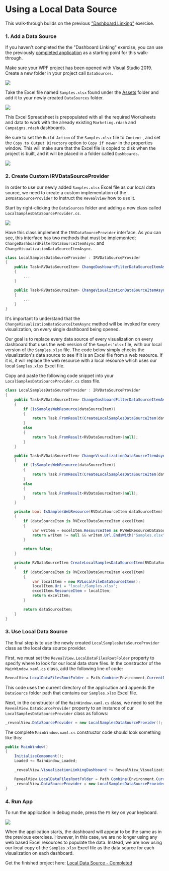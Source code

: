 ﻿# Using a Local Data Source

This walk-through builds on the previous ["Dashboard Linking"](https://github.com/RevealBi/RevealRoadshow-2020/blob/master/HandsOnLab/Instructions/02-DashboardLinking.md) exercise.

### 1. Add a Data Source
If you haven't completed the the "Dashboard Linking" exercise, you can use the previously [completed application](https://github.com/RevealBi/RevealRoadshow-2020/tree/master/HandsOnLab/Samples/Samples-Before/03-LocalDataSource) as a starting point for this walk-through.

Make sure your WPF project has been opened with Visual Studio 2019. Create a new folder in your project call `DataSources`.

![](images/folder-add-datasources.png)

Take the Excel file named `Samples.xlsx` found under the <a href="https://github.com/RevealBi/RevealRoadshow-2020/tree/master/HandsOnLab/Assets" target="_blank">Assets</a> folder and add it to your newly created `DataSources` folder.

![](images/localdata-add-excel.png)

This Excel Spreadsheet is prepopulated with all the required Worksheets and data to work with the already existing `Marketing.rdash` and `Campaigns.rdash` dashboards.

Be sure to set the `Build Action` of the `Samples.xlsx` file to `Content` , and set the `Copy to Output Directory` option to `Copy if newer` in the properties window. This will make sure that the Excel file is copied to disk when the project is built, and it will be placed in a folder called `Dashboards`.

![](images/localdata-excel-properties.png)

### 2. Create Custom IRVDataSourceProvider
In order to use our newly added `Samples.xlsx` Excel file as our local data source, we need to create a custom implementation of the `IRVDataSourceProvider` to instruct the `RevealView` how to use it.

Start by right-clicking the `DataSources` folder and adding a new class called `LocalSamplesDataSourceProvider.cs`.

![](images/localdata-add-class.png)

Have this class implement the `IRVDataSourceProvider` interface. As you can see, this interface has two methods that must be implemented; `ChangeDashboardFilterDataSourceItemAsync` and `ChangeVisualizationDataSourceItemAsync`.

```csharp
class LocalSamplesDataSourceProvider : IRVDataSourceProvider
{
    public Task<RVDataSourceItem> ChangeDashboardFilterDataSourceItemAsync(RVDashboardFilter filter, RVDataSourceItem dataSourceItem)
    {
        ...
    }

    public Task<RVDataSourceItem> ChangeVisualizationDataSourceItemAsync(RVVisualization visualization, RVDataSourceItem dataSourceItem)
    {
        ...
    }
}
```

It's important to understand that the `ChangeVisualizationDataSourceItemAsync` method will be invoked for every visualization, on every single dashboard being opened.

Our goal is to replace every data source of every visualization on every dashboard that uses the web version of the `Samples'xlsx` file, with our local version of the `Samples.xlsx` file. The code below simply checks the visualization's data source to see if it is an Excel file from a web resource. If it is, it will replace the web resource with a local resource which uses our local `Samples.xlsx` Excel file.

Copy and paste the following code snippet into your `LocalSamplesDataSourceProvider.cs` class file.

```csharp
class LocalSamplesDataSourceProvider : IRVDataSourceProvider
{
    public Task<RVDataSourceItem> ChangeDashboardFilterDataSourceItemAsync(RVDashboardFilter filter, RVDataSourceItem dataSourceItem)
    {
        if (IsSamplesWebResource(dataSourceItem))
        {
            return Task.FromResult(CreateLocalSamplesDataSourceItem(dataSourceItem));
        }
        else
        {
            return Task.FromResult<RVDataSourceItem>(null);
        }
    }

    public Task<RVDataSourceItem> ChangeVisualizationDataSourceItemAsync(RVVisualization visualization, RVDataSourceItem dataSourceItem)
    {
        if (IsSamplesWebResource(dataSourceItem))
        {
            return Task.FromResult(CreateLocalSamplesDataSourceItem(dataSourceItem));
        }
        else
        {
            return Task.FromResult<RVDataSourceItem>(null);
        }
    }

    private bool IsSamplesWebResource(RVDataSourceItem dataSourceItem)
    {
        if (dataSourceItem is RVExcelDataSourceItem excelItem)
        {
            var wrItem = excelItem.ResourceItem as RVWebResourceDataSourceItem;
            return wrItem != null && wrItem.Url.EndsWith("Samples.xlsx");
        }

        return false;            
    }

    private RVDataSourceItem CreateLocalSamplesDataSourceItem(RVDataSourceItem dataSourceItem)
    {
        if (dataSourceItem is RVExcelDataSourceItem excelItem)
        {
            var localItem = new RVLocalFileDataSourceItem();
            localItem.Uri = "local:/Samples.xlsx";
            excelItem.ResourceItem = localItem;
            return excelItem;
        }

        return dataSourceItem;
    }
}
```

### 3. Use Local Data Source
The final step is to use the newly created `LocalSamplesDataSourceProvider` class as the local data source provider.

First, we must set the `RevealView.LocalDataFilesRootFolder` property to specify where to look for our local data store files. In the constructor of the `MainWindow.xaml.cs` class, add the following line of code:

```csharp
RevealView.LocalDataFilesRootFolder = Path.Combine(Environment.CurrentDirectory, "DataSources");
```

This code uses the current directory of the application and appends the `DataSourcs` folder path that contains our `Samples.xlsx` Excel file.

Next, in the constructor of the `MainWindow.xaml.cs` class, we need to set the `RevealView.DataSourceProvider` property to an instance of our `LocalSamplesDataSourceProvider` class as follows:

```csharp
_revealView.DataSourceProvider = new LocalSamplesDataSourceProvider();    
```

The complete `MainWindow.xaml.cs` constructor code should look something like this:

```csharp
public MainWindow()
{
    InitializeComponent();
    Loaded += MainWindow_Loaded;

    _revealView.VisualizationLinkingDashboard += RevealView_VisualizationLinkingDashboard;

    RevealView.LocalDataFilesRootFolder = Path.Combine(Environment.CurrentDirectory, "DataSources");
    _revealView.DataSourceProvider = new LocalSamplesDataSourceProvider();            
}
```

### 4. Run App
To run the application in debug mode, press the `F5` key on your keyboard. 

![](images/dashboard-marketing-running.png)

When the application starts, the dashboard will appear to be the same as in the previous exercises. However, in this case, we are no longer using any web based Excel resources to populate the data. Instead, we are now using our local copy of the `Samples.xlsx` Excel file as the data source for each visualization on each dashboard.

Get the finished project here: [Local Data Source - Completed](https://github.com/RevealBi/RevealRoadshow-2020/tree/master/HandsOnLab/Samples/Samples-After/03-LocalDataSource)